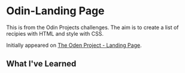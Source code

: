 # Odin-Landing Page

This is from the Odin Projects challenges. The aim is to create a list of recipies with HTML and style with CSS.

Initially appeared on
[The Oden Project - Landing Page](https://www.theodinproject.com/lessons/foundations-landing-page).

## What I've Learned
